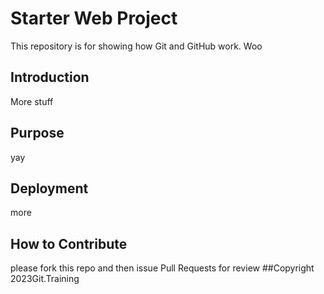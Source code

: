 # Starter Web Project

This repository is for showing how Git and GitHub work. Woo

## Introduction

More stuff
## Purpose
yay
## Deployment
more
## How to Contribute
please fork this repo and then issue Pull Requests for review
##Copyright
2023Git.Training